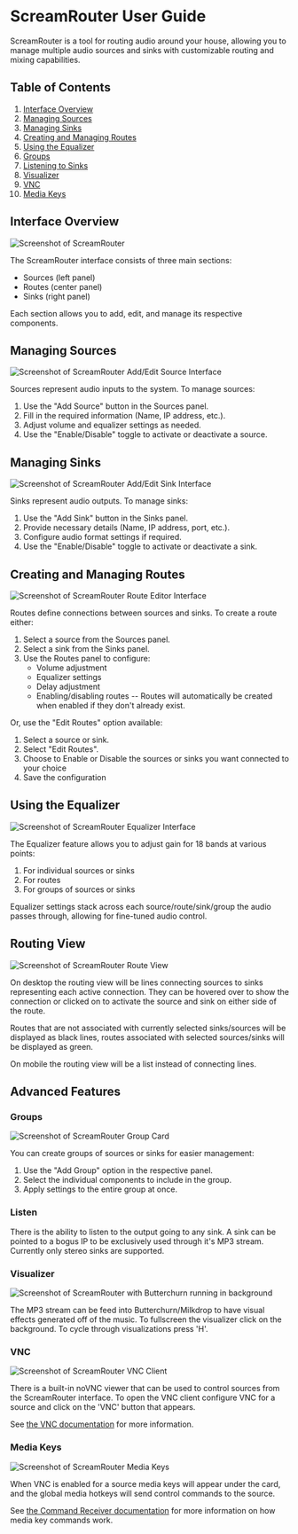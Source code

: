# ScreamRouter User Guide

ScreamRouter is a tool for routing audio around your house, allowing you to manage multiple audio sources and sinks with customizable routing and mixing capabilities.

## Table of Contents
1. [Interface Overview](#interface-overview)
2. [Managing Sources](#managing-sources)
3. [Managing Sinks](#managing-sinks)
4. [Creating and Managing Routes](#creating-and-managing-routes)
5. [Using the Equalizer](#using-the-equalizer)
6. [Groups](#groups)
7. [Listening to Sinks](#listen)
8. [Visualizer](#visualizer)
9. [VNC](#vnc)
10. [Media Keys](#media-keys)

## Interface Overview

![Screenshot of ScreamRouter](/images/ScreamRouter.png)

The ScreamRouter interface consists of three main sections:
- Sources (left panel)
- Routes (center panel)
- Sinks (right panel)

Each section allows you to add, edit, and manage its respective components.

## Managing Sources

![Screenshot of ScreamRouter Add/Edit Source Interface](/images/AddSource.png)

Sources represent audio inputs to the system. To manage sources:
1. Use the "Add Source" button in the Sources panel.
2. Fill in the required information (Name, IP address, etc.).
3. Adjust volume and equalizer settings as needed.
4. Use the "Enable/Disable" toggle to activate or deactivate a source.

## Managing Sinks

![Screenshot of ScreamRouter Add/Edit Sink Interface](/images/AddSink.png)

Sinks represent audio outputs. To manage sinks:
1. Use the "Add Sink" button in the Sinks panel.
2. Provide necessary details (Name, IP address, port, etc.).
3. Configure audio format settings if required.
4. Use the "Enable/Disable" toggle to activate or deactivate a sink.



## Creating and Managing Routes

![Screenshot of ScreamRouter Route Editor Interface](/images/RouteEditor.png)

Routes define connections between sources and sinks. To create a route either:
1. Select a source from the Sources panel.
2. Select a sink from the Sinks panel.
3. Use the Routes panel to configure:
   - Volume adjustment
   - Equalizer settings
   - Delay adjustment
   - Enabling/disabling routes -- Routes will automatically be created when enabled if they don't already exist.

Or, use the "Edit Routes" option available:
1. Select a source or sink.
2. Select "Edit Routes".
3. Choose to Enable or Disable the sources or sinks you want connected to your choice
4. Save the configuration

## Using the Equalizer

![Screenshot of ScreamRouter Equalizer Interface](/images/Equalizer.png)

The Equalizer feature allows you to adjust gain for 18 bands at various points:
1. For individual sources or sinks
2. For routes
3. For groups of sources or sinks

Equalizer settings stack across each source/route/sink/group the audio passes through, allowing for fine-tuned audio control.

## Routing View

![Screenshot of ScreamRouter Route View](/images/RouteView.png)

On desktop the routing view will be lines connecting sources to sinks representing each active connection. They can be hovered over to show the connection or clicked on to activate the source and sink on either side of the route.

Routes that are not associated with currently selected sinks/sources will be displayed as black lines, routes associated with selected sources/sinks will be displayed as green.

On mobile the routing view will be a list instead of connecting lines.

## Advanced Features

### Groups

![Screenshot of ScreamRouter Group Card](/images/Groups.png)

You can create groups of sources or sinks for easier management:
1. Use the "Add Group" option in the respective panel.
2. Select the individual components to include in the group.
3. Apply settings to the entire group at once.

### Listen 
There is the ability to listen to the output going to any sink. A sink can be pointed to a bogus IP to be exclusively used through it's MP3 stream. Currently only stereo sinks are supported.

### Visualizer

![Screenshot of ScreamRouter with Butterchurn running in background](/images/Visualizer.png)

The MP3 stream can be feed into Butterchurn/Milkdrop to have visual effects generated off of the music. To fullscreen the visualizer click on the background. To cycle through visualizations press 'H'.

### VNC

![Screenshot of ScreamRouter VNC Client](/images/vnc.png)

There is a built-in noVNC viewer that can be used to control sources from the ScreamRouter interface. To open the VNC client configure VNC for a source and click on the 'VNC' button that appears.

See [the VNC documentation](/Readme/vnc.md) for more information.


### Media Keys

![Screenshot of ScreamRouter Media Keys](/images/MediaKeys.png)

When VNC is enabled for a source media keys will appear under the card, and the global media hotkeys will send control commands to the source.

See [the Command Receiver documentation](/Readme/command_receiver.md) for more information on how media key commands work.
